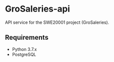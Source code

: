 # GroSaleries-api

API service for the SWE20001 project (GroSaleries).

## Requirements

- Python 3.7.x
- PostgreSQL

